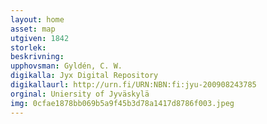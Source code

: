```yaml
---
layout: home
asset: map
utgiven: 1842
storlek:
beskrivning:
upphovsman: Gyldén, C. W.
digikalla: Jyx Digital Repository
digikallaurl: http://urn.fi/URN:NBN:fi:jyu-200908243785
orginal: Uniersity of Jyväskylä
img: 0cfae1878bb069b5a9f45b3d78a1417d8786f003.jpeg
---
```

